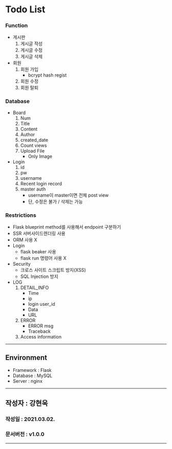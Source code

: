 # Todo List
### Function
- 게시판
    1. 게시글 작성
    2. 게시글 수정
    3. 게시글 삭제
- 회원
    1. 회원 가입
       - bcrypt hash regist
    2. 회원 수정
    3. 회원 탈퇴

### Database 
- Board
    1. Num
    2. Title
    3. Content
    4. Author
    5. created_date
    6. Count views
    7. Upload File
        - Only Image
- Login
    1. id
    2. pw
    3. username
    4. Recent login record
    5. master auth
        - username이 master이면 전체 post view
        - 단, 수정은 불가 / 삭제는 가능 
    
### Restrictions
- Flask blueprint method를 사용해서 endpoint 구분하기
- SSR 서버사이드렌더링 사용
- ORM 사용 X
- Login
    - flask beaker 사용
    - flask run 명령어 사용 X
- Security
    - 크로스 사이트 스크립트 방지(XSS)
    - SQL Injection 방지
- LOG
    1. DETAIL_INFO
        - Time
        - ip
        - login user_id
        - Data
        - URL
    2. ERROR
        - ERROR msg
        - Traceback
    3. Access information
---
## Environment 
- Framework : Flask
- Database : MySQL
- Server : nginx
---
## 작성자 : 강현욱
### 작성일 : 2021.03.02.
### 문서버전 : v1.0.0
---